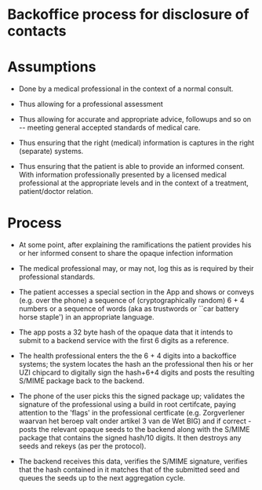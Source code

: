 # Backoffice process for disclosure of contacts

# Assumptions

*	Done by a medical professional in the context of a normal consult.

*	Thus allowing for a professional assessment

*	Thus allowing for accurate and appropriate advice, followups and so on -- meeting general accepted standards of medical care.

*	Thus ensuring that the right (medical) information is captures in the right (separate) systems.

*	Thus ensuring that the patient is able to provide an informed consent. With information professionally presented by a licensed medical professional at the appropriate levels and in the context of a treatment, patient/doctor relation.

# Process

*	At some point, after explaining the ramifications the patient provides his or her informed consent to share the opaque infection information

*	The medical professional may, or may not, log this as is required by their professional standards.

*	The patient accesses a special section in the App and shows or conveys (e.g. over the phone) a sequence of (cryptographically random) 6 + 4 numbers or a sequence of words (aka as trustwords or ``car battery horse staple') in an appropriate language.

*	The app posts a 32 byte hash of the opaque data that it intends to submit to a backend service with the first 6 digits as a reference.

*	The health professional enters the the 6 + 4 digits into a backoffice systems; the system locates the hash an the professional then  his or her UZI chipcard to digitally sign the hash+6+4 digits and posts the resulting S/MIME package back to the backend.

*	The phone of the user picks this the signed package up; validates the signature of the professional using a build in root certifcate, paying attention to the 'flags' in the professional certficate (e.g. Zorgverlener waarvan het beroep valt onder artikel 3 van de Wet BIG) and if correct - posts the relevant opaque seeds to the backend along with the S/MIME package that contains the signed hash/10 digits. It then destroys any seeds and rekeys (as per the protocol).

*	The backend receives this data, verifies the S/MIME signature, verifies that the hash contained in it matches that of the submitted seed and queues the seeds up to the next aggregation cycle.

	

